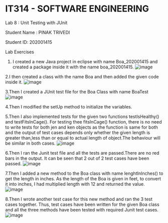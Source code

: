 # IT314 - SOFTWARE ENGINEERING

Lab 8 : Unit Testing with JUnit

Student Name : PINAK TRIVEDI

Student ID: 202001415

Lab Exercises


1. I created a new Java project in eclipse with name Boa_202001415 and created a package inside it with the name boa_202001415.
![image](https://user-images.githubusercontent.com/123732408/233608908-9fb33983-8774-45b4-93fc-f3f509de805b.png)



2.I then created a class with the name Boa and then added the given code inside it.
![image](https://user-images.githubusercontent.com/123732408/233609105-6683811f-e4e9-4193-b0b9-4b8d4665a3e3.png)





3.Then I created a JUnit test file for the Boa Class with name BoaTest 
![image](https://user-images.githubusercontent.com/123732408/233609192-10a324fb-f8f6-421a-b75d-4d1fec04fc70.png)

4.Then I modified the setUp method to initialize the variables.

5.Then I also implemented tests for the given two functions testIsHealthy() and testFitsInCage().  For testing thee fitsInCage() function, there is no need to write tests for both jen and ken objects as the function is same for both and the output of test cases depends only whether the given length is greater than,less than or equal to actual length of object.The behaviour will be similar in both cases.
![image](https://user-images.githubusercontent.com/123732408/233609797-2be911bb-9568-49d0-98b6-bef7a49338aa.png)


6.Then I ran the Junit test file and all the tests are passed.There are no red bars in the output.  It can be seen that 2 out of 2 test cases have been passed.
![image](https://user-images.githubusercontent.com/123732408/233609873-61d18f79-3b8b-4c93-9bc2-5f23c7456da3.png)


7.Then I added a new method to the Boa class with name lenghtInInches() to get the length in inches.  As the length of the Boa is given in feet, to convert it into inches, I had multiplied length with 12 and returned the value.
![image](https://user-images.githubusercontent.com/123732408/233609932-ef84be86-a9e3-40bf-b634-fcaecfb3f97e.png)

8.Then I wrote another test case for this new method and ran the 3 test cases together. 
Thus, test cases have been written for the given Boa class and all the three methods have been tested with required Junit test cases.
![image](https://user-images.githubusercontent.com/123732408/233609976-9f08cffd-f095-4c45-a30c-cc31cab929c8.png)


